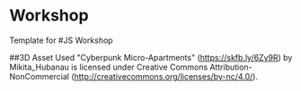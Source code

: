# Workshop

Template for #JS Workshop


##3D Asset Used
"Cyberpunk Micro-Apartments" (https://skfb.ly/6Zy9R) by Mikita_Hubanau is licensed under Creative Commons Attribution-NonCommercial (http://creativecommons.org/licenses/by-nc/4.0/).